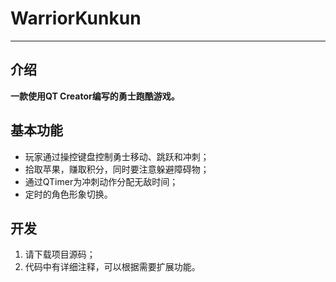 # WarriorKunkun
------------------
## 介绍
**一款使用QT Creator编写的勇士跑酷游戏。**
 
## 基本功能
* 玩家通过操控键盘控制勇士移动、跳跃和冲刺；
* 拾取苹果，赚取积分，同时要注意躲避障碍物；
* 通过QTimer为冲刺动作分配无敌时间；
* 定时的角色形象切换。

## 开发
1. 请下载项目源码；
2. 代码中有详细注释，可以根据需要扩展功能。
